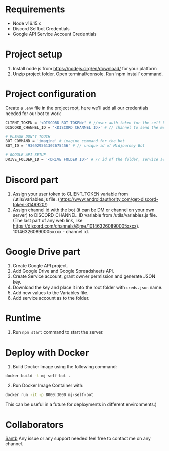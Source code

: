 # Requirements
- Node v16.15.x
- Discord Selfbot Credentials
- Google API Service Account Credentials

# Project setup
1. Install node js from https://nodejs.org/en/download/ for your platform
2. Unzip project folder. Open terminal/console. Run ‘npm install’ command.

# Project configuration
Create a `.env` file in the project root, here we'll add all our credentials needed for our bot to work

```sh
CLIENT_TOKEN = '<DISCORD BOT TOKEN>' # //user auth token for the self bot
DISCORD_CHANNEL_ID = '<DISCORD CHANNEL ID>' # // channel to send the messages

# PLEASE DON'T TOUCH
BOT_COMMAND = 'imagine' # imagine command for the bot
BOT_ID = '936929561302675456' # // unique id of Midjourney Bot

# GOOGLE API SETUP
DRIVE_FOLDER_ID = '<DRIVE FOLDER ID>' # // id of the folder, service account should be editor
```

# Discord part
1. Assign your user token to CLIENT_TOKEN variable from /utils/variables.js file. (https://www.androidauthority.com/get-discord-token-3149920/)
2. Assign channel id with the bot (it can be DM or channel on your own server) to DISCORD_CHANNEL_ID variable from /utils/variables.js file. (The last part of any web link, like https://discord.com/channels/@me/101463260890005xxxx). 101463260890005xxxx - channel id.

# Google Drive part
1. Create Google API project.
2. Add Google Drive and Google Spreadsheets API.
3. Create Service account, grant owner permission and generate JSON key.
4. Download the key and place it into the root folder with `creds.json` name.
5. Add new values to the Variables file.
6. Add service account as to the folder.

# Runtime
1. Run `npm start` command to start the server.

# Deploy with Docker
1. Build Docker Image using the following command:

```sh
docker build -t mj-self-bot .
```

2. Run Docker Image Container with:
```sh
docker run -it -p 8000:3000 mj-self-bot
```

This can be useful in a future for deployments in different environments:)

# Collaborators
[Santb](https://github.com/tortutales) Any issue or any support needed feel free to contact me on any channel.